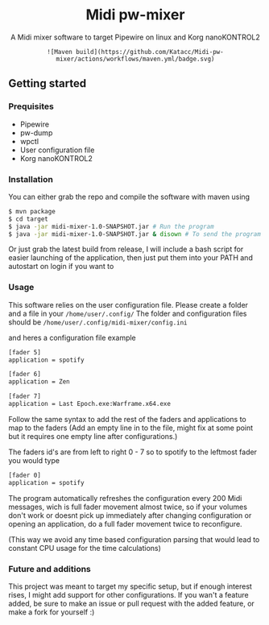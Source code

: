 <div align="center">
    <h1>Midi pw-mixer</h1>
    A Midi mixer software to target Pipewire on linux and Korg nanoKONTROL2
    
    ![Maven build](https://github.com/Katacc/Midi-pw-mixer/actions/workflows/maven.yml/badge.svg)
    
</div>

## Getting started

### Prequisites
- Pipewire
- pw-dump
- wpctl
- User configuration file
- Korg nanoKONTROL2

### Installation

You can either grab the repo and compile the software with maven using
```sh
$ mvn package
$ cd target
$ java -jar midi-mixer-1.0-SNAPSHOT.jar # Run the program
$ java -jar midi-mixer-1.0-SNAPSHOT.jar & disown # To send the program to background
```
Or just grab the latest build from release,
I will include a bash script for easier launching of the application,
then just put them into your PATH and autostart on login if you want to

### Usage

This software relies on the user configuration file.
Please create a folder and a file in your `/home/user/.config/`
The folder and configuration files should be
`/home/user/.config/midi-mixer/config.ini`

and heres a configuration file example
```sh
[fader 5]
application = spotify

[fader 6]
application = Zen

[fader 7]
application = Last Epoch.exe:Warframe.x64.exe

```

Follow the same syntax to add the rest of the faders and applications to map to the faders
(Add an empty line in to the file, might fix at some point but it requires one empty line after configurations.)

The faders id's are from left to right 0 - 7 so to spotify to the leftmost fader you would type
```sh
[fader 0]
application = spotify

```

The program automatically refreshes the configuration every 200 Midi messages, wich is full fader movement almost twice,
so if your volumes don't work or doesnt pick up immediately
after changing configuration or opening an application, do a full fader
movement twice to reconfigure.

(This way we avoid any time based configuration parsing that would lead to
constant CPU usage for the time calculations)

### Future and additions

This project was meant to target my specific setup, but if enough interest rises, I might add support for other configurations.
If you wan't a feature added, be sure to make an issue or pull request with the added feature, or make a fork for yourself :)
